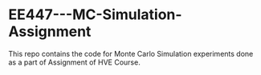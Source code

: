 # EE447---MC-Simulation-Assignment
This repo contains the code for Monte Carlo Simulation experiments done as a part of Assignment of HVE Course.
